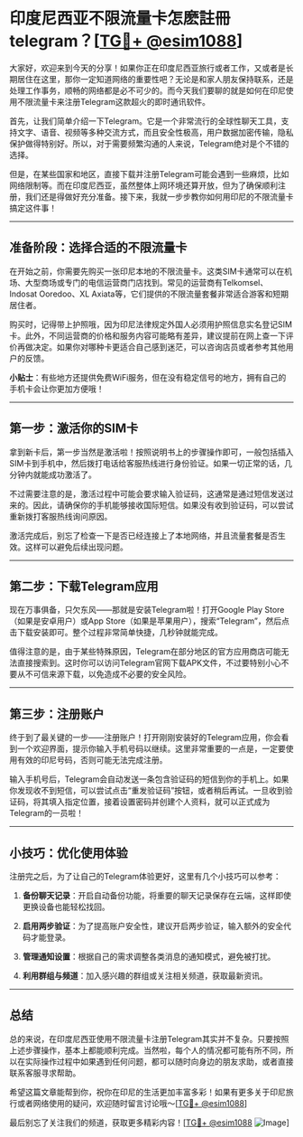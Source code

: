# 印度尼西亚不限流量卡怎麽註冊telegram？[[TG💪+ @esim1088](https://t.me/s/esim1088)]

大家好，欢迎来到今天的分享！如果你正在印度尼西亚旅行或者工作，又或者是长期居住在这里，那你一定知道网络的重要性吧？无论是和家人朋友保持联系，还是处理工作事务，顺畅的网络都是必不可少的。而今天我们要聊的就是如何在印尼使用不限流量卡来注册Telegram这款超火的即时通讯软件。

首先，让我们简单介绍一下Telegram。它是一个非常流行的全球性聊天工具，支持文字、语音、视频等多种交流方式，而且安全性极高，用户数据加密传输，隐私保护做得特别好。所以，对于需要频繁沟通的人来说，Telegram绝对是个不错的选择。

但是，在某些国家和地区，直接下载并注册Telegram可能会遇到一些麻烦，比如网络限制等。而在印度尼西亚，虽然整体上网环境还算开放，但为了确保顺利注册，我们还是得做好充分准备。接下来，我就一步步教你如何用印尼的不限流量卡搞定这件事！

---

## 准备阶段：选择合适的不限流量卡

在开始之前，你需要先购买一张印尼本地的不限流量卡。这类SIM卡通常可以在机场、大型商场或专门的电信运营商门店找到。常见的运营商有Telkomsel、Indosat Ooredoo、XL Axiata等，它们提供的不限流量套餐非常适合游客和短期居住者。

购买时，记得带上护照哦，因为印尼法律规定外国人必须用护照信息实名登记SIM卡。此外，不同运营商的价格和服务内容可能略有差异，建议提前在网上查一下评价再做决定。如果你对哪种卡更适合自己感到迷茫，可以咨询店员或者参考其他用户的反馈。

**小贴士**：有些地方还提供免费WiFi服务，但在没有稳定信号的地方，拥有自己的手机卡会让你更加方便哦！

---

## 第一步：激活你的SIM卡

拿到新卡后，第一步当然是激活啦！按照说明书上的步骤操作即可，一般包括插入SIM卡到手机中，然后拨打电话给客服热线进行身份验证。如果一切正常的话，几分钟内就能成功激活了。

不过需要注意的是，激活过程中可能会要求输入验证码，这通常是通过短信发送过来的。因此，请确保你的手机能够接收国际短信。如果没有收到验证码，可以尝试重新拨打客服热线询问原因。

激活完成后，别忘了检查一下是否已经连接上了本地网络，并且流量套餐是否生效。这样可以避免后续出现问题。

---

## 第二步：下载Telegram应用

现在万事俱备，只欠东风——那就是安装Telegram啦！打开Google Play Store（如果是安卓用户）或App Store（如果是苹果用户），搜索“Telegram”，然后点击下载安装即可。整个过程非常简单快捷，几秒钟就能完成。

值得注意的是，由于某些特殊原因，Telegram在部分地区的官方应用商店可能无法直接搜索到。这时你可以访问Telegram官网下载APK文件，不过要特别小心不要从不可信来源下载，以免造成不必要的安全风险。

---

## 第三步：注册账户

终于到了最关键的一步——注册账户！打开刚刚安装好的Telegram应用，你会看到一个欢迎界面，提示你输入手机号码以继续。这里非常重要的一点是，一定要使用有效的印尼号码，否则可能无法完成注册。

输入手机号后，Telegram会自动发送一条包含验证码的短信到你的手机上。如果你发现收不到短信，可以尝试点击“重发验证码”按钮，或者稍后再试。一旦收到验证码，将其填入指定位置，接着设置密码并创建个人资料，就可以正式成为Telegram的一员啦！

---

## 小技巧：优化使用体验

注册完之后，为了让自己的Telegram体验更好，这里有几个小技巧可以参考：

1. **备份聊天记录**：开启自动备份功能，将重要的聊天记录保存在云端，这样即使更换设备也能轻松找回。
   
2. **启用两步验证**：为了提高账户安全性，建议开启两步验证，输入额外的安全代码才能登录。

3. **管理通知设置**：根据自己的需求调整各类消息的通知模式，避免被打扰。

4. **利用群组与频道**：加入感兴趣的群组或关注相关频道，获取最新资讯。

---

## 总结

总的来说，在印度尼西亚使用不限流量卡注册Telegram其实并不复杂。只要按照上述步骤操作，基本上都能顺利完成。当然啦，每个人的情况都可能有所不同，所以在实际操作过程中如果遇到任何问题，都可以随时向身边的朋友求助，或者直接联系客服寻求帮助。

希望这篇文章能帮到你，祝你在印尼的生活更加丰富多彩！如果有更多关于印尼旅行或者网络使用的疑问，欢迎随时留言讨论哦～[[TG💪+ @esim1088](https://t.me/s/esim1088)]

最后别忘了关注我们的频道，获取更多精彩内容！[[TG💪+ @esim1088](https://t.me/s/esim1088) ![Image](https://i.postimg.cc/4NQfJmqS/Snipaste-2025-05-13-00-14-12.png)]